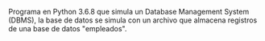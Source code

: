 Programa en Python 3.6.8 que simula un Database Management System (DBMS), la base de datos se simula con un archivo que 
almacena registros de una base de datos "empleados".